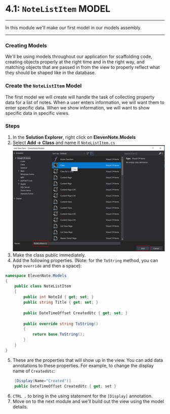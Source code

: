 # 4.1: `NoteListItem` MODEL
---
In this module we'll make our first model in our models assembly.

<hr />

### Creating Models
We'll be using models throughout our application for scaffolding code, creating objects properly at the right time and in the right way, and matching objects that are passed in from the view to properly reflect what they should be shaped like in the database. 

### Create the `NoteListItem` Model
The first model we will create will handle the task of collecting property data for a list of notes. When a user enters information, we will want them to enter specific data. When we show information, we will want to show specific data in specific views. 

### Steps
1. In the **Solution Explorer**, right click on **ElevenNote.Models**
2. Select **Add -> Class** and name it `NoteListItem.cs`
![Add NoteListItem](../assets/4.1-A.png) 
3. Make the class public immediately.
4. Add the following properties. (Note: for the `ToString` method, you can type `override` and then a space):

```cs
namespace ElevenNote.Models
{
    public class NoteListItem
    {
        public int NoteId { get; set; }
        public string Title { get; set; }

        public DateTimeOffset CreatedUtc { get; set; }

        public override string ToString()
        {
            return base.ToString();
        }
    }
}
```
5. These are the properties that will show up in the view. You can add data annotations to these properties.  For example, to change the display name of `CreatedUtc`:

```cs
    [Display(Name="Created")]
    public DateTimeOffset CreatedUtc { get; set }
```
6. `CTRL .` to bring in the using statement for the `[Display]` annotation.
7. Move on to the next module and we'll build out the view using the model details.